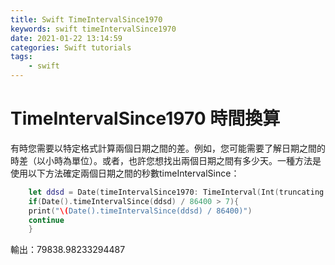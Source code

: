 ```yaml
---
title: Swift TimeIntervalSince1970
keywords: swift timeIntervalSince1970
date: 2021-01-22 13:14:59
categories: Swift tutorials
tags:
    - swift
---
```

# TimeIntervalSince1970 時間換算
有時您需要以特定格式計算兩個日期之間的差。例如，您可能需要了解日期之間的時差（以小時為單位）。或者，也許您想找出兩個日期之間有多少天。一種方法是使用以下方法確定兩個日期之間的秒數timeIntervalSince：
<!-- more -->
```swift
    let ddsd = Date(timeIntervalSince1970: TimeInterval(Int(truncating: tree.timestamp ?? 0)/1000))
    if(Date().timeIntervalSince(ddsd) / 86400 > 7){
    print("\(Date().timeIntervalSince(ddsd) / 86400)")
    continue
    }
```
輸出：79838.98233294487